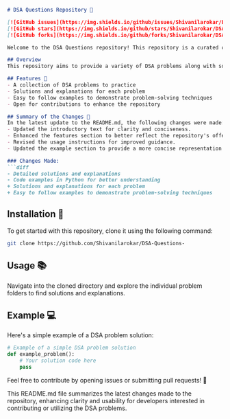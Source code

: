 ```markdown
# DSA Questions Repository 🤖

[![GitHub issues](https://img.shields.io/github/issues/Shivanilarokar/DSA-Questions-)](https://github.com/Shivanilarokar/DSA-Questions-/issues) 
[![GitHub stars](https://img.shields.io/github/stars/Shivanilarokar/DSA-Questions-)](https://github.com/Shivanilarokar/DSA-Questions-/stargazers) 
[![GitHub forks](https://img.shields.io/github/forks/Shivanilarokar/DSA-Questions-)](https://github.com/Shivanilarokar/DSA-Questions-/network/members)

Welcome to the DSA Questions repository! This repository is a curated collection of Data Structures and Algorithms (DSA) problems designed to help you improve your data structures and algorithms skills.

## Overview
This repository aims to provide a variety of DSA problems along with solutions to enhance your problem-solving skills and understanding of Data Structures and Algorithms.

## Features 🌟
- A collection of DSA problems to practice
- Solutions and explanations for each problem
- Easy to follow examples to demonstrate problem-solving techniques
- Open for contributions to enhance the repository

## Summary of the Changes 📝
In the latest update to the README.md, the following changes were made:
- Updated the introductory text for clarity and conciseness.
- Enhanced the features section to better reflect the repository's offerings.
- Revised the usage instructions for improved guidance.
- Updated the example section to provide a more concise representation of problem solutions.

### Changes Made:
```diff
- Detailed solutions and explanations
- Code examples in Python for better understanding
+ Solutions and explanations for each problem
+ Easy to follow examples to demonstrate problem-solving techniques
```

## Installation 🚀
To get started with this repository, clone it using the following command:
```bash
git clone https://github.com/Shivanilarokar/DSA-Questions-
```

## Usage 📚
Navigate into the cloned directory and explore the individual problem folders to find solutions and explanations.

## Example 💻
Here's a simple example of a DSA problem solution:
```python
# Example of a simple DSA problem solution
def example_problem():
    # Your solution code here
    pass
```

Feel free to contribute by opening issues or submitting pull requests! 🎉

This README.md file summarizes the latest changes made to the repository, enhancing clarity and usability for developers interested in contributing or utilizing the DSA problems.
```